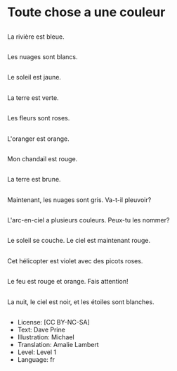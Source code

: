 # Toute chose a une couleur

##
La rivière est bleue.

##
Les nuages sont blancs.

##
Le soleil est jaune.

##
La terre est verte.

##
Les fleurs sont roses.

##
L'oranger est orange.

##
Mon chandail est rouge.

##
La terre est brune.

##
Maintenant, les nuages sont gris. Va-t-il pleuvoir?

##
L'arc-en-ciel a plusieurs couleurs. Peux-tu les nommer?

##
Le soleil se couche. Le ciel est maintenant rouge.

##
Cet hélicopter est violet avec des picots roses.

##
Le feu est rouge et orange. Fais attention!

##
La nuit, le ciel est noir, et les étoiles sont blanches.

##
* License: [CC BY-NC-SA]
* Text: Dave Prine
* Illustration: Michael
* Translation: Amalie Lambert
* Level: Level 1
* Language: fr
